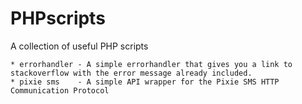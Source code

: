 # PHPscripts

A collection of useful PHP scripts

	* errorhandler - A simple errorhandler that gives you a link to stackoverflow with the error message already included.
	* pixie sms    - A simple API wrapper for the Pixie SMS HTTP Communication Protocol